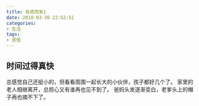 ```yaml
---
title: 有感而发1
date: 2018-03-30 22:52:51
categories:
- 生活
tags:
- 感悟
---
```


## 时间过得真快
总感觉自己还挺小的，但看看周围一起长大的小伙伴，孩子都好几个了。
家里的老人相继离开，总担心又有谁再也见不到了。
爸妈头发逐渐变白，老爹头上的帽子再也摘不下了。



